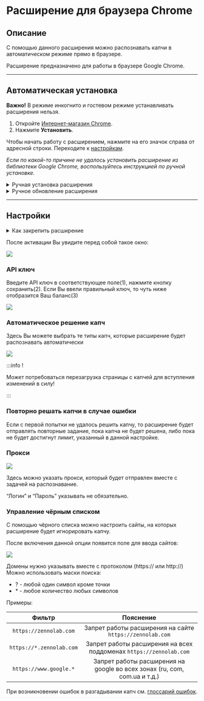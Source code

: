 ﻿---
sidebar_position: 0
---

# Расширение для браузера Chrome

## **Описание**
С помощью данного расширения можно распознавать капчи в автоматическом режиме прямо в браузере.

Расширение предназначено для работы в браузере Google Chrome.

-----
## **Автоматическая установка**
**Важно!** В режиме инкогнито и гостевом режиме устанавливать расширения нельзя.

1. Откройте [Интернет-магазин Chrome](https://chrome.google.com/webstore/detail/capmonster-cloud-%E2%80%94-automa/pabjfbciaedomjjfelfafejkppknjleh?hl=ru).
1. Нажмите **Установить**.

Чтобы начать работу с расширением, нажмите на его значок справа от адресной строки. Переходите к [настройкам](#настройки).

*Если по какой-то причине не удалось установить расширение из библиотеки Google Chrome, воспользуйтесь инструкцией по ручной установке.*

<details>
    <summary>Ручная установка расширения</summary>

1. Скачайте [архив с раcширением](https://drive.google.com/drive/folders/1ErdzNr6yF8g9fWpNSenaQ-93mANG6wLC?usp=drive_link).

1. Распакуйте скачанный архив в папку с любым именем. 
   
   **ВНИМАНИЕ**: данную папку впоследствии удалять нельзя иначе расширение в браузере перестанет работать.
1. В браузере Google Chrome перейдите на страницу “Управление расширениями”, одним из трёх способов: 
   1. Введите в адресную строку браузера chrome://extensions и нажмите клавишу Enter.
   2. Через меню: нажмите в правом верхнем углу (возле изображения профиля) три вертикальные точки, затем “Дополнительные инструменты”, потом “Расширения”.

  ![](Aspose.Words.d14847ca-5ce8-4c9f-8081-1ec99b44a6b3.004.png)

   3. Либо перейдите в настройки Google Chrome и справа в меню выберите пункт “Расширения” (в самом низу)

  ![](Aspose.Words.d14847ca-5ce8-4c9f-8081-1ec99b44a6b3.005.png)

1. Включите “Режим разработчика”
1. Снизу появится новое меню в котором нужно выбрать кнопку “Загрузить распакованное расширение”. 

  ![](Aspose.Words.d14847ca-5ce8-4c9f-8081-1ec99b44a6b3.006.png)

1. Появится стандартный для Вашей ОС диалог поиска файлов/директорий, отыщите и выберете папку, в которую распаковали архив.
1. После этого расширение должно появиться в списке установленных

![](Aspose.Words.d14847ca-5ce8-4c9f-8081-1ec99b44a6b3.007.png)

  </details>

<details>
    <summary>Ручное обновление расширения</summary>

Если вы устанавливаете расширение поверх предыдущей версии, то при обновлении исходных файлов расширения Вам так же нужно нажать кнопку обновить на странице “Управление расширениями” (как открыть эту страницу описано, выше в секции “Ручная установка”)

![](Aspose.Words.d14847ca-5ce8-4c9f-8081-1ec99b44a6b3.008.png)
</details>

-----
## **Настройки**
<details>
    <summary>Как закрепить расширение</summary>

По умолчанию вновь установленное расширение скрыто. Чтоб оно постоянно отображалось его нужно закрепить, кликнув на соответствующий значок.

![](Aspose.Words.d14847ca-5ce8-4c9f-8081-1ec99b44a6b3.009.png)
</details>

После активации Вы увидите перед собой такое окно:

![](ext.screen.ru.png) 
### <a name="id-расширениедлябраузера-apiключ"></a>**API ключ**
Введите API ключ в соответствующее поле(1), нажмите кнопку сохранить(2). Если Вы ввели правильный ключ, то чуть ниже отобразится Ваш баланс(3)

![](Aspose.Words.d14847ca-5ce8-4c9f-8081-1ec99b44a6b3.011.png) 
### <a name="id-расширениедлябраузера-автоматическоерешениекапч"></a>**Автоматическое решение капч**
Здесь Вы можете выбрать те типы капч, которые расширение будет распознавать автоматически

![](extension.example.png) 

:::info !

Может потребоваться перезагрузка страницы с капчей для вступления изменений в силу!

:::
### <a name="id-расширениедлябраузера-повторнорешатькапчивслучаеошибки"></a>**Повторно решать капчи в случае ошибки**
Если с первой попытки не удалось решить капчу, то расширение будет отправлять повторные задание, пока капча не будет решена, либо пока не будет достигнут лимит, указанный в данной настройке.
### <a name="id-расширениедлябраузера-прокси"></a>**Прокси**
![](Aspose.Words.d14847ca-5ce8-4c9f-8081-1ec99b44a6b3.013.png) 

Здесь можно указать прокси, который будет отправлен вместе с задачей на распознавание.

“Логин” и “Пароль” указывать не обязательно.
### <a name="id-расширениедлябраузера-управлениечёрнымсписком"></a>**Управление чёрным списком**
С помощью чёрного списка можно настроить сайты, на которых расширение будет игнорировать капчу.

После включения данной опции появится поле для ввода сайтов:

![](Aspose.Words.d14847ca-5ce8-4c9f-8081-1ec99b44a6b3.014.png) 

Домены нужно указывать вместе с протоколом (https:// или http://)
Можно использовать маски поиска:

- ? - любой один символ кроме точки
- \* - любое количество любых символов

Примеры:

|**Фильтр**|**Пояснение**|
| :-: | :-: |
|`https://zennolab.com`|Запрет работы расширения на сайте `https://zennolab.com`|
|`https://*.zennolab.com`|Запрет работы расширения на всех поддоменах `https://zennolab.com`|
|`https://www.google.*`|Запрет работы расширения на google во всех зонах (ru, com, com.ua и т.д.)|

[ref1]: Aspose.Words.d14847ca-5ce8-4c9f-8081-1ec99b44a6b3.001.png

При возникновении ошибок в разгадывании капч см. [глоссарий ошибок](/api/api-errors.md).